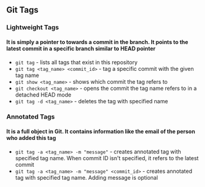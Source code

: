 ## Git Tags

### Lightweight Tags

#### It is simply a pointer to towards a commit in the branch. It points to the latest commit in a specific branch similar to HEAD pointer

- `git tag` - lists all tags that exist in this repository
- `git tag <tag_name> <commit_id>` - tag a specific commit with the given tag name
- `git show <tag_name>` - shows which commit the tag refers to
- `git checkout <tag_name>` - opens the commit the tag name refers to in a detached HEAD mode
- `git tag -d <tag_name>` - deletes the tag with specified name

### Annotated Tags

#### It is a full object in Git. It contains information like the email of the person who added this tag

- `git tag -a <tag_name> -m "message"` - creates annotated tag with specified tag name. When commit ID isn't specified, it refers to the latest commit
- `git tag -a <tag_name> -m "message" <commit_id>` - creates annotated tag with specified tag name. Adding message is optional